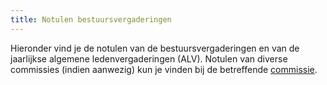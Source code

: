 ```yaml
---
title: Notulen bestuursvergaderingen
---
```


Hieronder vind je de notulen van de bestuursvergaderingen en van de jaarlijkse algemene ledenvergaderingen (ALV). Notulen van diverse commissies (indien aanwezig) kun je vinden bij de betreffende [commissie](/vereniging/commissies).
